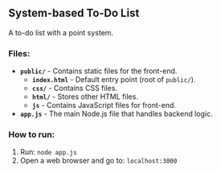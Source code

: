 ## System-based To-Do List
A to-do list with a point system.

### Files:
- **`public/`** - Contains static files for the front-end.
  - **`index.html`** - Default entry point (root of `public/`).
  - **`css/`** - Contains CSS files.
  - **`html/`** - Stores other HTML files.
  - **`js`** - Contains JavaScript files for front-end.
- **`app.js`** - The main Node.js file that handles backend logic.

### How to run:
1. Run: `node app.js`
2. Open a web browser and go to: `localhost:3000`
